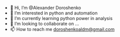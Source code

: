 - 👋 Hi, I’m @Alexander Doroshenko
- 👀 I’m interested in python and automation
- 🌱 I’m currently learning python power in analysis
- 💞️ I’m looking to collaborate on ...
- 📫 How to reach me doroshenkoaldm@gmail.com

<!---
AlexnderDoroshenko/AlexnderDoroshenko is a ✨ special ✨ repository because its `README.md` (this file) appears on your GitHub profile.
You can click the Preview link to take a look at your changes.
--->
